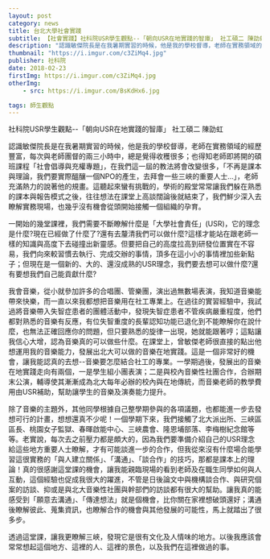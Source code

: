 ```yaml
---
layout: post
category: news
title: 台北大學社會實踐
subtitle: 【社會實踐】社科院USR學生觀點--「朝向USR在地實踐的智庫」 社工碩二 陳劭虹
description: "認識敏傑院長是在我暑期實習的時候，他是我的學校督導，老師在實務領域的經歷豐富，每次與老師團督的兩三小時中，總是覺得收穫很多..."
thumbnail: "https://i.imgur.com/c3ZiMq4.jpg"
publisher: 社科院
date: 2018-02-23
firstImg: https://i.imgur.com/c3ZiMq4.jpg
otherImg:
    - src: https://i.imgur.com/BsKdHx6.jpg

tags: 師生觀點
---
```


社科院USR學生觀點--「朝向USR在地實踐的智庫」
社工碩二 陳劭虹

認識敏傑院長是在我暑期實習的時候，他是我的學校督導，老師在實務領域的經歷豐富，每次與老師團督的兩三小時中，總是覺得收穫很多；也得知老師即將開的碩班課程「社會倡導與充權專題」，在我們這一屆的教法將會改變很多，「不再是課本與理論，我們要實際醞釀一個NPO的產生，去拜會一些三峽的重要人士…」，老師充滿熱力的說著他的規畫。這聽起來蠻有挑戰的，學術的殿堂常常讓我們躲在熟悉的課本與報告模式之後，往往想法在課堂上高談闊論後就結束了，我們鮮少深入去瞭解實務現場，也幾乎沒有機會從頭開始接觸一個組織的孕育。

一開始的幾堂課裡，我們需要不斷瞭解什麼是「大學社會責任」(USR)，它的理念是什麼?現在已經做了什麼了?還有去釐清我們可以做什麼?這樣才能站在跟老師一樣的知識與高度下去碰撞出新靈感。但要把自己的高度拉高到研發位置實在不容易，我們向來較習慣去執行、完成交辦的事情，頂多在這小小的事情裡加些新點子；但現在是一個新的、大的、還沒成熟的USR理念，我們要去想可以做什麼?還有要想我們自己能貢獻什麼?

我會音樂，從小就參加許多的合唱團、管樂團，演出過無數場表演，我知道音樂能帶來快樂，而一直以來我都想把音樂用在社工專業上。在過往的實習經驗中，我試過將音樂帶入失智症患者的團體活動中，發現失智症患者不管疾病嚴重程度，他們都對熟悉的音樂有反應，有位失智重度的長輩認知功能已退化到不能瞭解你在說什麼，也無法正確回應你的問題，但只要熟悉的旋律一出現，她就能跟著哼；這點讓我信心大增，認為音樂真的可以做些什麼。在課堂上，曾敏傑老師很直接的點出他想運用我的音樂能力，發展出北大可以做的音樂在地實踐。這是一個非常好的機會，讓我能認真的去想--音樂要怎麼結合社工的專業。一學期過後，發展出的音樂在地實踐走向有兩個，一是學生組小團表演；二是與校內音樂性社團合作，合辦期末公演，輔導使其漸漸成為北大每年必辦的校內與在地傳統，而音樂老師的教學費用由USR補助，幫助讓學生的音樂及演奏能力提升。

除了音樂的主題外，其他同學根據自己整學期參與的各項議題，也都能進一步去發想可行的計畫，想想還真不少呢！一個學期下來，我們接觸了北大派出所、三峽區區長、桃園女子監獄、春暉啟能中心、三峽農會、隆恩埔部落、李梅樹紀念館等等。老實說，每次去之前壓力都是頗大的，因為我們要準備介紹自己的USR理念給這些地方重要人士瞭解，才有可能談進一步的合作，但我從來沒有什麼場合能學習這很實務的「與人建立關係」、「溝通」、「談合作」的技巧，那都是課本上的理論！真的很感謝這堂課的機會，讓我能親臨現場的看到老師及在職生同學如何與人互動，這個經驗也促成我很大的躍進，不管是日後論文中與機構談合作、與研究個案的訪談、抑或是與北大音樂性社團與幹部們的訪談都有很大的幫助。讓我真的能感受到「願意去溝通」、「傳達想法」就是個機會，比你關在家裡想破頭還好；溝通後瞭解彼此、蒐集資訊，也瞭解合作的機會與其他發展的可能性，馬上就踏出了很多步。

透過這堂課，讓我更瞭解三峽，發現它是很有文化及人情味的地方。以後我應該會常常想起這個地方、這裡的人、這裡的景色，以及我們在這裡做過的事。